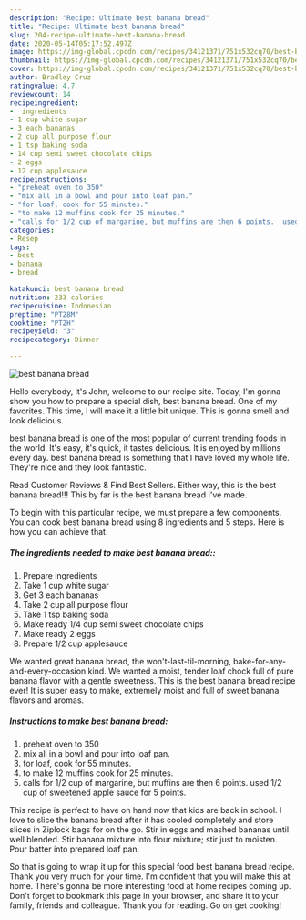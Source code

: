 ```yaml
---
description: "Recipe: Ultimate best banana bread"
title: "Recipe: Ultimate best banana bread"
slug: 204-recipe-ultimate-best-banana-bread
date: 2020-05-14T05:17:52.497Z
image: https://img-global.cpcdn.com/recipes/34121371/751x532cq70/best-banana-bread-recipe-main-photo.jpg
thumbnail: https://img-global.cpcdn.com/recipes/34121371/751x532cq70/best-banana-bread-recipe-main-photo.jpg
cover: https://img-global.cpcdn.com/recipes/34121371/751x532cq70/best-banana-bread-recipe-main-photo.jpg
author: Bradley Cruz
ratingvalue: 4.7
reviewcount: 14
recipeingredient:
-  ingredients
- 1 cup white sugar
- 3 each bananas
- 2 cup all purpose flour
- 1 tsp baking soda
- 14 cup semi sweet chocolate chips
- 2 eggs
- 12 cup applesauce
recipeinstructions:
- "preheat oven to 350"
- "mix all in a bowl and pour into loaf pan."
- "for loaf, cook for 55 minutes."
- "to make 12 muffins cook for 25 minutes."
- "calls for 1/2 cup of margarine, but muffins are then 6 points.  used 1/2 cup of sweetened apple sauce for 5 points."
categories:
- Resep
tags:
- best
- banana
- bread

katakunci: best banana bread
nutrition: 233 calories
recipecuisine: Indonesian
preptime: "PT28M"
cooktime: "PT2H"
recipeyield: "3"
recipecategory: Dinner

---
```



![best banana bread](https://img-global.cpcdn.com/recipes/34121371/751x532cq70/best-banana-bread-recipe-main-photo.jpg)

Hello everybody, it's John, welcome to our recipe site. Today, I'm gonna show you how to prepare a special dish, best banana bread. One of my favorites. This time, I will make it a little bit unique. This is gonna smell and look delicious.

best banana bread is one of the most popular of current trending foods in the world. It's easy, it's quick, it tastes delicious. It is enjoyed by millions every day. best banana bread is something that I have loved my whole life. They're nice and they look fantastic.

Read Customer Reviews &amp; Find Best Sellers. Either way, this is the best banana bread!!! This by far is the best banana bread I&#39;ve made.


To begin with this particular recipe, we must prepare a few components. You can cook best banana bread using 8 ingredients and 5 steps. Here is how you can achieve that.

##### The ingredients needed to make best banana bread::

1. Prepare  ingredients
1. Take 1 cup white sugar
1. Get 3 each bananas
1. Take 2 cup all purpose flour
1. Take 1 tsp baking soda
1. Make ready 1/4 cup semi sweet chocolate chips
1. Make ready 2 eggs
1. Prepare 1/2 cup applesauce


We wanted great banana bread, the won&#39;t-last-til-morning, bake-for-any-and-every-occasion kind. We wanted a moist, tender loaf chock full of pure banana flavor with a gentle sweetness. This is the best banana bread recipe ever! It is super easy to make, extremely moist and full of sweet banana flavors and aromas. 

##### Instructions to make best banana bread:

1. preheat oven to 350
1. mix all in a bowl and pour into loaf pan.
1. for loaf, cook for 55 minutes.
1. to make 12 muffins cook for 25 minutes.
1. calls for 1/2 cup of margarine, but muffins are then 6 points.  used 1/2 cup of sweetened apple sauce for 5 points.


This recipe is perfect to have on hand now that kids are back in school. I love to slice the banana bread after it has cooled completely and store slices in Ziplock bags for on the go. Stir in eggs and mashed bananas until well blended. Stir banana mixture into flour mixture; stir just to moisten. Pour batter into prepared loaf pan. 

So that is going to wrap it up for this special food best banana bread recipe. Thank you very much for your time. I'm confident that you will make this at home. There's gonna be more interesting food at home recipes coming up. Don't forget to bookmark this page in your browser, and share it to your family, friends and colleague. Thank you for reading. Go on get cooking!
